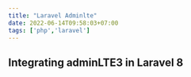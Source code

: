```yaml
---
title: "Laravel Adminlte"
date: 2022-06-14T09:58:03+07:00
tags: ['php','laravel']
---
```


## Integrating adminLTE3 in Laravel 8



